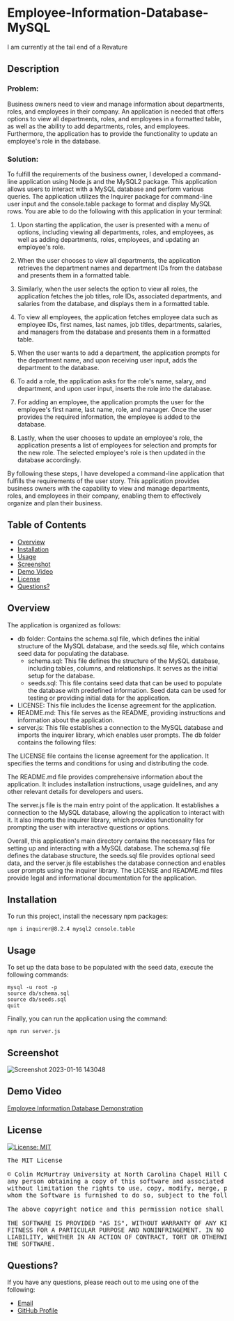 # Employee-Information-Database-MySQL

I am currently at the tail end of a Revature

## Description

### Problem:

Business owners need to view and manage information about departments, roles, and employees in their company. An application is needed that offers options to view 
all departments, roles, and employees in a formatted table, as well as the ability to add departments, roles, and employees. Furthermore, the application has to 
provide the functionality to update an employee's role in the database.

### Solution:
To fulfill the requirements of the business owner, I developed a command-line application using Node.js and the MySQL2 package. This application allows users to 
interact with a MySQL database and perform various queries. The application utilizes the Inquirer package for command-line user input and the console.table 
package to format and display MySQL rows. You are able to do the following with this application in your terminal: 

1. Upon starting the application, the user is presented with a menu of options, including viewing all departments, roles, and employees, as well as adding 
departments, roles, employees, and updating an employee's role.

2. When the user chooses to view all departments, the application retrieves the department names and department IDs from the database and presents them in a 
formatted table.

3. Similarly, when the user selects the option to view all roles, the application fetches the job titles, role IDs, associated departments, and salaries from the 
database, and displays them in a formatted table.

4. To view all employees, the application fetches employee data such as employee IDs, first names, last names, job titles, departments, salaries, and managers from the database and presents them in a formatted table.

5. When the user wants to add a department, the application prompts for the department name, and upon receiving user input, adds the department to the database.

6. To add a role, the application asks for the role's name, salary, and department, and upon user input, inserts the role into the database.

7. For adding an employee, the application prompts the user for the employee's first name, last name, role, and manager. Once the user provides the required 
information, the employee is added to the database.

8. Lastly, when the user chooses to update an employee's role, the application presents a list of employees for selection and prompts for the new role. The selected employee's role is then updated in the database accordingly.

By following these steps, I have developed a command-line application that fulfills the requirements of the user story. This application provides business owners 
with the capability to view and manage departments, roles, and employees in their company, enabling them to effectively organize and plan their business.

## Table of Contents
- [Overview](#overview)
- [Installation](#installation)
- [Usage](#usage)
- [Screenshot](#screenshot)
- [Demo Video](#demo)
- [License](#license)
- [Questions?](#quest)

## Overview 

The application is organized as follows:


* db folder: Contains the schema.sql file, which defines the initial structure of the MySQL database, and the seeds.sql file, which contains seed data for populating the database.
  * schema.sql: This file defines the structure of the MySQL database, including tables, columns, and relationships. It serves as the initial setup for the database.
  * seeds.sql: This file contains seed data that can be used to populate the database with predefined information. Seed data can be used for testing or providing initial data for the application.
* LICENSE: This file includes the license agreement for the application.
* README.md: This file serves as the README, providing instructions and information about the application.
* server.js: This file establishes a connection to the MySQL database and imports the inquirer library, which enables user prompts.
The db folder contains the following files:

The LICENSE file contains the license agreement for the application. It specifies the terms and conditions for using and distributing the code.

The README.md file provides comprehensive information about the application. It includes installation instructions, usage guidelines, and any other relevant details for developers and users.

The server.js file is the main entry point of the application. It establishes a connection to the MySQL database, allowing the application to interact with it. It also imports the inquirer library, which provides functionality for prompting the user with interactive questions or options.

Overall, this application's main directory contains the necessary files for setting up and interacting with a MySQL database. The schema.sql file defines the database structure, the seeds.sql file provides optional seed data, and the server.js file establishes the database connection and enables user prompts using the inquirer library. The LICENSE and README.md files provide legal and informational documentation for the application.


## Installation 

To run this project, install the necessary npm packages:

```
npm i inquirer@8.2.4 mysql2 console.table

```

## Usage

To set up the data base to be populated with the seed data, execute the following commands:

```
mysql -u root -p
source db/schema.sql
source db/seeds.sql
quit
```

Finally, you can run the application using the command: 

```
npm run server.js
```

## Screenshot

![Screenshot 2023-01-16 143048](https://user-images.githubusercontent.com/112663656/212753808-78cdcc55-5e8e-4974-aa51-7805cb46908f.png)

## Demo Video

<a href="https://drive.google.com/file/d/1Ru1HgPWMflV5q_3wtXiLwdxUPVTR_oOe/view?usp=share_link">Employee Information Database Demonstration</a>

## License

[![License: MIT](https://img.shields.io/badge/License-MIT-yellow.svg)](https://opensource.org/licenses/MIT)

<pre>
The MIT License

© Colin McMurtray University at North Carolina Chapel Hill Coding Bootcamp MIT License Copyright (c) 2023 Permission is hereby granted, free of charge, to 
any person obtaining a copy of this software and associated documentation files (the "Software"), to deal in the Software without restriction, including 
without limitation the rights to use, copy, modify, merge, publish, distribute, sublicense, and/or sell copies of the Software, and to permit persons to 
whom the Software is furnished to do so, subject to the following conditions:

The above copyright notice and this permission notice shall be included in all copies or substantial portions of the Software.

THE SOFTWARE IS PROVIDED "AS IS", WITHOUT WARRANTY OF ANY KIND, EXPRESS OR IMPLIED, INCLUDING BUT NOT LIMITED TO THE WARRANTIES OF MERCHANTABILITY, 
FITNESS FOR A PARTICULAR PURPOSE AND NONINFRINGEMENT. IN NO EVENT SHALL THE AUTHORS OR COPYRIGHT HOLDERS BE LIABLE FOR ANY CLAIM, DAMAGES OR OTHER 
LIABILITY, WHETHER IN AN ACTION OF CONTRACT, TORT OR OTHERWISE, ARISING FROM, OUT OF OR IN CONNECTION WITH THE SOFTWARE OR THE USE OR OTHER DEALINGS IN 
THE SOFTWARE.
</pre>

## Questions? <a name="quest"></a>

If you have any questions, please reach out to me using one of the following:

- [Email](mailto:mcmurtraycolin@gmail.com)
- [GitHub Profile](https://github.com/codingColinMcM)
